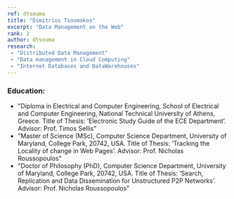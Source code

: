 ```yaml
---
ref: dtsouma
title: "Dimitrios Tsoumakos"
excerpt: "Data Management on the Web"
rank: 2
author: dtsouma
research:
 - "Distributed Data Management"
 - "Data management in Cloud Computing"
 - "Internet Databases and DataWarehouses"
---
```


### Education:
  - "Diploma in Electrical and Computer Engineering, School of Electrical and Computer Engineering, National Technical University of Athens, Greece. Title of Thesis: ‘Electronic Study Guide of the ECE Department’. Advisor: Prof. Timos Sellis"
  - "Master of Science (MSc), Computer Science Department, University of Maryland, College Park, 20742, USA. Title of Thesis: ‘Tracking the Locality of change in Web Pages’. Advisor: Prof. Nicholas Roussopoulos"
  - "Doctor of Philosophy (PhD), Computer Science Department, University of Maryland, College Park, 20742, USA. Title of Thesis: ‘Search, Replication and Data Dissemination for Unstructured P2P Networks’. Advisor: Prof. Nicholas Roussopoulos"
